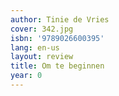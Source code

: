 ```yaml
---
author: Tinie de Vries
cover: 342.jpg
isbn: '9789026600395'
lang: en-us
layout: review
title: Om te beginnen
year: 0
---
```


